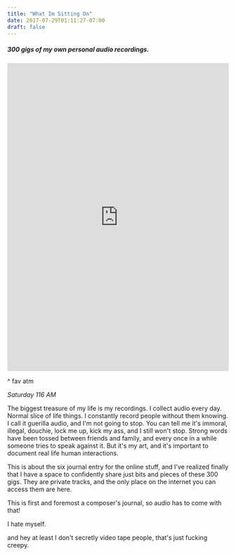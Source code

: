 ```yaml
---
title: "What Im Sitting On"
date: 2017-07-29T01:11:27-07:00
draft: false
---
```


##### 300 gigs of my own personal audio recordings.

<iframe width="100%" height="700" scrolling="no" frameborder="no" allow="autoplay" src="https://w.soundcloud.com/player/?url=https%3A//api.soundcloud.com/tracks/178976597%3Fsecret_token%3Ds-acsER&color=%2322f5f5&auto_play=false&hide_related=false&show_comments=true&show_user=true&show_reposts=false&show_teaser=true&visual=true"></iframe>

^ fav atm


*Saturday 116 AM*

The biggest treasure of my life is my recordings. I collect audio every day. Normal slice of life things. I constantly record people without them knowing. I call it guerilla audio, and I'm not going to stop. You can tell me it's immoral, illegal, douchie, lock me up, kick my ass, and I still won't stop. Strong words have been tossed between friends and family, and every once in a while someone tries to speak against it. But it's my art, and it's important to document real life human interactions.

This is about the six journal entry for the online stuff, and I've realized finally that I have a space to confidently share just bits and pieces of these 300 gigs. They are private tracks, and the only place on the internet you can access them are here.

This is first and foremost a composer's journal, so audio has to come with that!

I hate myself.

and hey at least I don't secretly video tape people, that's just fucking creepy.
